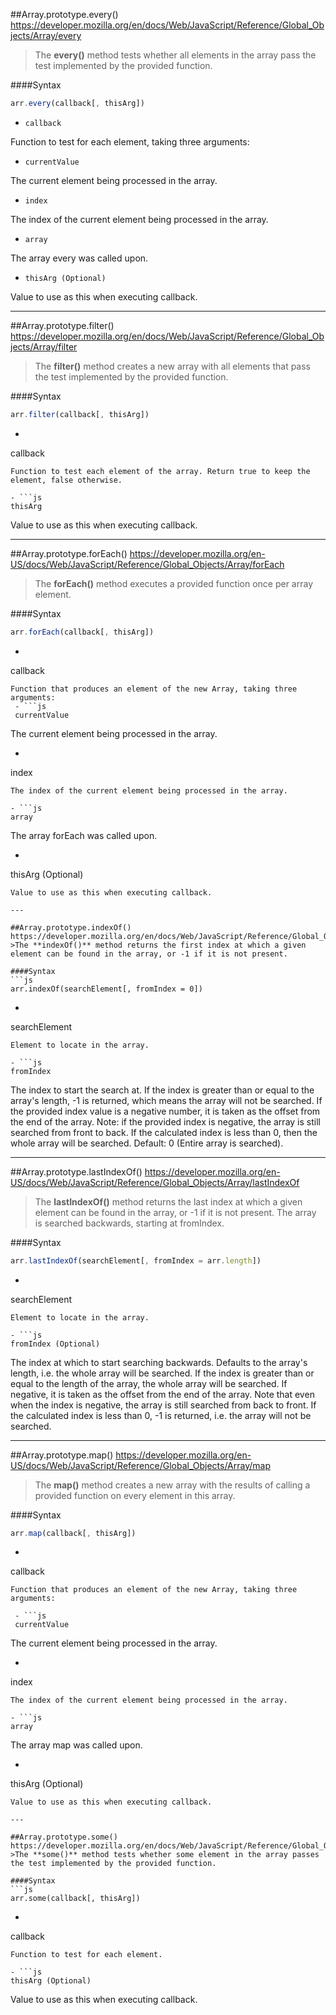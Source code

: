 ##Array.prototype.every()
https://developer.mozilla.org/en/docs/Web/JavaScript/Reference/Global_Objects/Array/every
>The **every()** method tests whether all elements in the array pass the test implemented by the provided function.

####Syntax
```js
arr.every(callback[, thisArg])
```

- <code>callback</code>

Function to test for each element, taking three arguments:

- <code>currentValue</code>

The current element being processed in the array.

- <code>index</code>

The index of the current element being processed in the array.

- <code>array</code>

The array every was called upon.

- <code>thisArg (Optional)</code>

Value to use as this when executing callback.

---

##Array.prototype.filter()
https://developer.mozilla.org/en/docs/Web/JavaScript/Reference/Global_Objects/Array/filter
>The **filter()** method creates a new array with all elements that pass the test implemented by the provided function.

####Syntax
```js
arr.filter(callback[, thisArg])
```

- ```js
callback
```
Function to test each element of the array. Return true to keep the element, false otherwise.

- ```js
thisArg
```
Value to use as this when executing callback.

---

##Array.prototype.forEach()
https://developer.mozilla.org/en-US/docs/Web/JavaScript/Reference/Global_Objects/Array/forEach
>The **forEach()** method executes a provided function once per array element.

####Syntax
```js
arr.forEach(callback[, thisArg])
```

- ```js
callback
```
Function that produces an element of the new Array, taking three arguments:
 - ```js
 currentValue
 ```
 The current element being processed in the array.

 - ```js
 index
 ```
 The index of the current element being processed in the array.

 - ```js
 array
 ```
 The array forEach was called upon.

- ```js
thisArg (Optional)
```
Value to use as this when executing callback.

---

##Array.prototype.indexOf()
https://developer.mozilla.org/en/docs/Web/JavaScript/Reference/Global_Objects/Array/indexOf
>The **indexOf()** method returns the first index at which a given element can be found in the array, or -1 if it is not present.

####Syntax
```js
arr.indexOf(searchElement[, fromIndex = 0])
```

- ```js
searchElement
```
Element to locate in the array.

- ```js
fromIndex
```
The index to start the search at. If the index is greater than or equal to the array's length, -1 is returned, which means the array will not be searched. If the provided index value is a negative number, it is taken as the offset from the end of the array. Note: if the provided index is negative, the array is still searched from front to back. If the calculated index is less than 0, then the whole array will be searched. Default: 0 (Entire array is searched).

---

##Array.prototype.lastIndexOf()
https://developer.mozilla.org/en-US/docs/Web/JavaScript/Reference/Global_Objects/Array/lastIndexOf
>The **lastIndexOf()** method returns the last index at which a given element can be found in the array, or -1 if it is not present. The array is searched backwards, starting at fromIndex.

####Syntax
```js
arr.lastIndexOf(searchElement[, fromIndex = arr.length])
```

- ```js
searchElement
```
Element to locate in the array.

- ```js
fromIndex (Optional)
```
The index at which to start searching backwards. Defaults to the array's length, i.e. the whole array will be searched. If the index is greater than or equal to the length of the array, the whole array will be searched. If negative, it is taken as the offset from the end of the array. Note that even when the index is negative, the array is still searched from back to front. If the calculated index is less than 0, -1 is returned, i.e. the array will not be searched.

---

##Array.prototype.map()
https://developer.mozilla.org/en-US/docs/Web/JavaScript/Reference/Global_Objects/Array/map
>The **map()** method creates a new array with the results of calling a provided function on every element in this array.

####Syntax
```js
arr.map(callback[, thisArg])
```

- ```js
callback
```
Function that produces an element of the new Array, taking three arguments:

 - ```js
 currentValue
 ```
 The current element being processed in the array.

 - ```js
 index
 ```
 The index of the current element being processed in the array.

 - ```js
 array
 ```
 The array map was called upon.

- ```js
thisArg (Optional)
```
Value to use as this when executing callback.

---

##Array.prototype.some()
https://developer.mozilla.org/en/docs/Web/JavaScript/Reference/Global_Objects/Array/some
>The **some()** method tests whether some element in the array passes the test implemented by the provided function.

####Syntax
```js
arr.some(callback[, thisArg])
```

- ```js
callback
```
Function to test for each element.

- ```js
thisArg (Optional)
```
Value to use as this when executing callback.